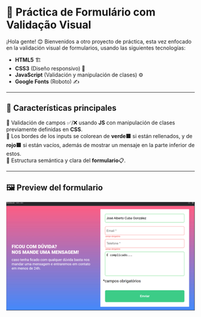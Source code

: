 # 📌 Práctica de Formulário com Validação Visual

¡Hola gente! 😊 Bienvenidos a otro proyecto de práctica, esta vez enfocado en la validación visual de formularios, usando las siguientes tecnologías:

- **HTML5** 🏗️  
- **CSS3** (Diseño responsivo) 🎨  
- **JavaScript** (Validación y manipulación de clases) ⚙️  
- **Google Fonts** (Roboto) ✍️  

---

## 🚀 Características principales

🔹 Validación de campos ✅/❌ usando **JS** con manipulación de clases previamente definidas en **CSS**.  
🔹 Los bordes de los inputs se colorean de **verde🟩** si están rellenados, y de **rojo🟥** si están vacíos, además de mostrar un mensaje en la parte inferior de estos.  
🔹 Estructura semántica y clara del **formulario**📋.  

---

## 🖼️ Preview del formulario

![Preview de la validación de campos](./screenshots/notebbok-campos-preenchidos.png)

